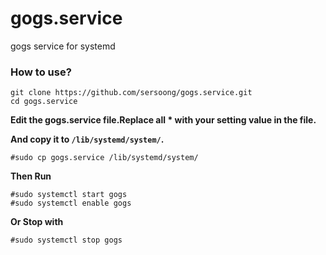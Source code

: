 # gogs.service
gogs service for systemd

### How to use?

```
git clone https://github.com/sersoong/gogs.service.git
cd gogs.service
```

**Edit the gogs.service file.Replace all \* with your setting value in the file.**

**And copy it to `/lib/systemd/system/`.**
```
#sudo cp gogs.service /lib/systemd/system/
```

**Then Run**
```
#sudo systemctl start gogs
#sudo systemctl enable gogs
```
**Or Stop with**
```
#sudo systemctl stop gogs
```
